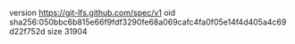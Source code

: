 version https://git-lfs.github.com/spec/v1
oid sha256:050bbc6b815e66f9fdf3290fe68a069cafc4fa0f05e14f4d405a4c69d22f752d
size 31904
